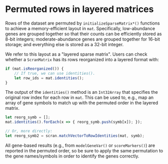# Permuted rows in layered matrices

Rows of the dataset are permuted by `initializeSparseMatrix*()` functions to achieve a memory-efficient layout in `mat`.
Specifically, low-abundance genes are grouped together so that their counts can be efficiently stored as 8-bit integers;
moderate-abundance genes are grouped together for 16-bit storage;
and everything else is stored as a 32-bit integer.

We refer to this layout as a "layered sparse matrix".
Users can check whether a `ScranMatrix` has its rows reorganized into a layered format with:

```js
if (mat.isReorganized()) {
    // If true, we can use identities().
    let row_ids = mat.identities();
}
```

The output of the `identities()` method is an `Int32Array` that specifies the original row index for each row in `mat`.
This can be used to, e.g., map an array of gene symbols to match up with the permuted order in the layered matrix.

```js
let reorg_symb = [];
mat.identities().forEach(x => { reorg_symb.push(symb[x]); });

// Or, more directly:
let reorg_symb2 = scran.matchVectorToRowIdentities(mat, symb);
```

All gene-based results (e.g., from `modelGeneVar()` or `scoreMarkers()`) are reported in the permuted order,
so be sure to apply the same permutation to the gene names/symbols in order to identify the genes correctly.
